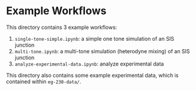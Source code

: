 Example Workflows
=================

This directory contains 3 example workflows:
   1. ``single-tone-simple.ipynb``: a simple one tone simulation of an SIS junction
   2. ``multi-tone.ipynb``: a multi-tone simulation (heterodyne mixing) of an SIS junction
   3. ``analyze-experimental-data.ipynb``: analyze experimental data

This directory also contains some example experimental data, which is contained within ``eg-230-data/``.

